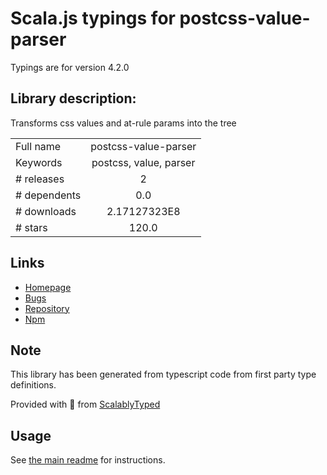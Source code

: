 
# Scala.js typings for postcss-value-parser

Typings are for version 4.2.0

## Library description:
Transforms css values and at-rule params into the tree

|                    |                 |
| ------------------ | :-------------: |
| Full name          | postcss-value-parser |
| Keywords           | postcss, value, parser |
| # releases         | 2 |
| # dependents       | 0.0 |
| # downloads        | 2.17127323E8 |
| # stars            | 120.0 |

## Links
- [Homepage](https://github.com/TrySound/postcss-value-parser)
- [Bugs](https://github.com/TrySound/postcss-value-parser/issues)
- [Repository](https://github.com/TrySound/postcss-value-parser)
- [Npm](https://www.npmjs.com/package/postcss-value-parser)
    


## Note
This library has been generated from typescript code from first party type definitions.

Provided with :purple_heart: from [ScalablyTyped](https://github.com/oyvindberg/ScalablyTyped)

## Usage
See [the main readme](../../readme.md) for instructions.


